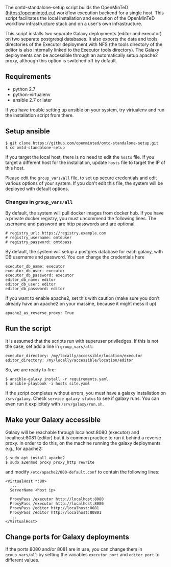 The omtd-standalone-setup script builds the OpenMinTeD (https://openminted.eu) workflow execution backend for a single host. This script facilitates the local installation and execution of the OpenMinTeD workflow infrastructure stack and on a user's own infrastructure.

This script installs two separate Galaxy deployments (editor and executor) on two separate postgresql databases. It also exports the data and tools directories of the Executor deployment with NFS (the tools directory of the editor is also internally linked to the Executor tools directory). The Galaxy deployments can be accessible through an automatically setup apache2 proxy, although this option is switched off by default.

## Requirements

* python 2.7
* python-virtualenv
* ansible 2.7 or later

If you have trouble setting up ansible on your system, try virtualenv and run the installation script from there.

## Setup ansible

```code=bash
$ git clone https://github.com/openminted/omtd-standalone-setup.git
$ cd omtd-standalone-setup
```
If you target the local host, there is no need to edit the `hosts` file. If you target a different host for the installation, update `hosts` file to target the IP of this host.

Please edit the `group_vars/all` file, to set up secure credentials and edit various options of your system. If you don't edit this file, the system will be deployed with default options.

### Changes in `group_vars/all`

By default, the system will pull docker images from docker hub. If you have a private docker registry, you must uncommend the following lines. The username and password are http passwords and are optional.
```code=yaml
# registry_url: https://registry.example.com
# registry_username: omtduser
# registry_password: omtdpass
```

By default, the system will setup a postgres database for each galaxy, with DB username and password. You can change the credentials here
```code=yaml,name=group_vars/all
executor_db_name: executor
executor_db_user: executor
executor_db_password: executor
editor_db_name: editor
editor_db_user: editor
editor_db_password: editor
```

If you want to enable apache2, set this with caution (make sure you don't already have an apache2 on your massine, because it might mess it up)
```code=yaml,name=group_vars/all
apache2_as_reverse_proxy: True
```

## Run the script
It is assumed that the scripts run with superuser priviledges. If this is not the case, set add a line in `group_vars/all`:

```code=yaml
executor_directory: /my/locally/accessible/location/executor
editor_directory: /my/locally/accessible/location/editor
``` 

So, we are ready to fire:
```code=bash
$ ansible-galaxy install -r requirements.yaml
$ ansible-playbook -i hosts site.yaml
```

If the script completes without errors, you must have a galaxy installation on `/srv/galaxy`. Check `service galaxy status` to see if galaxy runs. You can even run it explicitely with `/srv/galaxy/run.sh`.

## Make your Galaxy accessible
Galaxy will be reachable through localhost:8080 (executor) and localhost:8081 (editor) but it is common practice to run it behind a reverse proxy. In order to do this, on the machine running the galaxy deployments e.g., for apache2:
```
$ sudo apt install apache2
$ sudo a2enmod proxy proxy_http rewrite
```

and modify `/etc/apache2/000-default.conf` to contain the following lines:
```
<VirtualHost *:80>
  ...
  ServerName <host ip>

  ProxyPass /executor http://localhost:8080
  ProxyPass /executor http://localhost:8080
  ProxyPass /editor http://localhost:8081
  ProxyPass /editor http://localhost:80801
  ...
</VirtualHost>
```

## Change ports for Galaxy deployments
If the ports 8080 and/or 8081 are in use, you can change them in `group_vars/all` by setting the variables `executor_port` and `editor_port` to different values.

